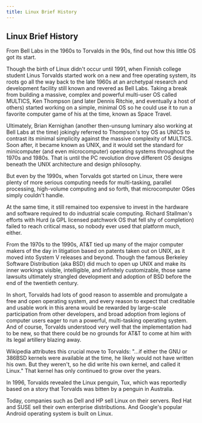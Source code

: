 ```yaml
---
title: Linux Brief History
---
```

## Linux Brief History

From Bell Labs in the 1960s to Torvalds in the 90s, find out how this little OS got its start.


Though the birth of Linux didn't occur until 1991, when Finnish college student Linus Torvalds started work on a new and free operating system, its roots go all the way back to the late 1960s at an archetypal research and development facility still known and revered as Bell Labs. Taking a break from building a massive, complex and powerful multi-user OS called MULTICS, Ken Thompson (and later Dennis Ritchie, and eventually a host of others) started working on a simple, minimal OS so he could use it to run a favorite computer game of his at the time, known as Space Travel.

Ultimately, Brian Kernighan (another then-unsung luminary also working at Bell Labs at the time) jokingly referred to Thompson's toy OS as UNICS to contrast its minimal simplicity against the massive complexity of MULTICS. Soon after, it became known as UNIX, and it would set the standard for minicomputer (and even microcomputer) operating systems throughout the 1970s and 1980s. That is until the PC revolution drove different OS designs beneath the UNIX architecture and design philosophy.



But even by the 1990s, when Torvalds got started on Linux, there were plenty of more serious computing needs for multi-tasking, parallel processing, high-volume computing and so forth, that microcomputer OSes simply couldn't handle.

At the same time, it still remained too expensive to invest in the hardware and software required to do industrial scale computing. Richard Stallman's efforts with Hurd (a GPL licensed patchwork OS that fell shy of completion) failed to reach critical mass, so nobody ever used that platform much, either.

From the 1970s to the 1990s, AT&T tied up many of the major computer makers of the day in litigation based on patents taken out on UNIX, as it moved into System V releases and beyond. Though the famous Berkeley Software Distribution (aka BSD) did much to open up UNIX and make its inner workings visible, intelligible, and infinitely customizable, those same lawsuits ultimately strangled development and adoption of BSD before the end of the twentieth century.

In short, Torvalds had lots of good reason to assemble and promulgate a free and open operating system, and every reason to expect that creditable and usable work in this arena would be rewarded by large-scale participation from other developers, and broad adoption from legions of computer users eager to run a powerful, multi-tasking operating system. And of course, Torvalds understood very well that the implementation had to be new, so that there could be no grounds for AT&T to come at him with its legal artillery blazing away.

Wikipedia attributes this crucial move to Torvalds: "...if either the GNU or 386BSD kernels were available at the time, he likely would not have written his own. But they weren't, so he did write his own kernel, and called it Linux." That kernel has only continued to grow over the years.

In 1996, Torvalds revealed the Linux penguin, Tux, which was reportedly based on a story that Torvalds was bitten by a penguin in Australia.

Today, companies such as Dell and HP sell Linux on their servers. Red Hat and SUSE sell their own enterprise distributions. And Google's popular Android operating system is built on Linux.
